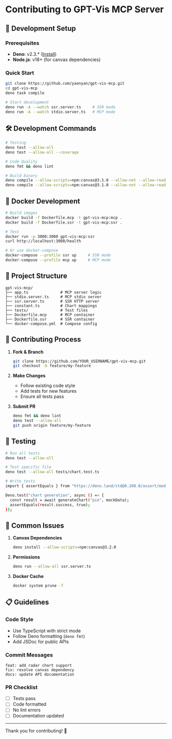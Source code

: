 # Contributing to GPT-Vis MCP Server

## 🚀 Development Setup

### Prerequisites

- **Deno**: v2.3.\*
  ([Install](https://deno.land/manual/getting_started/installation))
- **Node.js**: v18+ (for canvas dependencies)

### Quick Start

```bash
git clone https://github.com/yaonyan/gpt-vis-mcp.git
cd gpt-vis-mcp
deno task compile

# Start development
deno run -A --watch ssr.server.ts     # SSR mode
deno run -A --watch stdio.server.ts   # MCP mode
```

## 🛠️ Development Commands

```bash
# Testing
deno test --allow-all
deno test --allow-all --coverage

# Code Quality
deno fmt && deno lint

# Build binary
deno compile --allow-scripts=npm:canvas@3.1.0 --allow-net --allow-read --allow-write --allow-env --output bin/gpt-vis-mcp-ssr ssr.server.ts
deno compile --allow-scripts=npm:canvas@3.1.0 --allow-net --allow-read --allow-write --allow-env --output bin/gpt-vis-mcp-stdio stdio.server.ts
```

## 🐳 Docker Development

```bash
# Build images
docker build -f Dockerfile.mcp -t gpt-vis-mcp:mcp .
docker build -f Dockerfile.ssr -t gpt-vis-mcp:ssr .

# Test
docker run -p 3000:3000 gpt-vis-mcp:ssr
curl http://localhost:3000/health

# Or use docker-compose
docker-compose --profile ssr up     # SSR mode
docker-compose --profile mcp up     # MCP mode
```

## 📁 Project Structure

```
gpt-vis-mcp/
├── app.ts              # MCP server logic
├── stdio.server.ts     # MCP stdio server
├── ssr.server.ts       # SSR HTTP server
├── constant.ts         # Chart mappings
├── tests/              # Test files
├── Dockerfile.mcp      # MCP container
├── Dockerfile.ssr      # SSR container
└── docker-compose.yml  # Compose config
```

## 🤝 Contributing Process

1. **Fork & Branch**

   ```bash
   git clone https://github.com/YOUR_USERNAME/gpt-vis-mcp.git
   git checkout -b feature/my-feature
   ```

2. **Make Changes**

   - Follow existing code style
   - Add tests for new features
   - Ensure all tests pass

3. **Submit PR**
   ```bash
   deno fmt && deno lint
   deno test --allow-all
   git push origin feature/my-feature
   ```

## 🧪 Testing

```bash
# Run all tests
deno test --allow-all

# Test specific file
deno test --allow-all tests/chart.test.ts

# Write tests
import { assertEquals } from "https://deno.land/std@0.208.0/assert/mod.ts";

Deno.test("chart generation", async () => {
  const result = await generateChart("pie", mockData);
  assertEquals(result.success, true);
});
```

## 🐛 Common Issues

1. **Canvas Dependencies**

   ```bash
   deno install --allow-scripts=npm:canvas@3.2.0
   ```

2. **Permissions**

   ```bash
   deno run --allow-all ssr.server.ts
   ```

3. **Docker Cache**
   ```bash
   docker system prune -f
   ```

## 📋 Guidelines

### Code Style

- Use TypeScript with strict mode
- Follow Deno formatting (`deno fmt`)
- Add JSDoc for public APIs

### Commit Messages

```
feat: add radar chart support
fix: resolve canvas dependency
docs: update API documentation
```

### PR Checklist

- [ ] Tests pass
- [ ] Code formatted
- [ ] No lint errors
- [ ] Documentation updated

---

Thank you for contributing! 🎉
